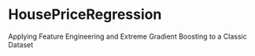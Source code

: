 # HousePriceRegression
Applying Feature Engineering and Extreme Gradient Boosting to a Classic Dataset
